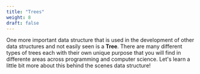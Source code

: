 ```yaml
---
title: "Trees"
weight: 8
draft: false
---
```


One more important data structure that is used in the development of other data structures and not easily seen is a **Tree**. There are many different types of trees each with their own unique purpose that you will find in differente areas across programming and computer science. Let's learn a little bit more about this behind the scenes data structure!
